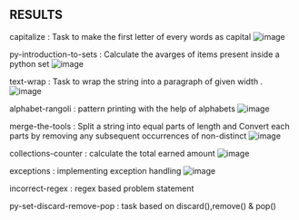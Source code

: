 ## RESULTS

capitalize : Task to make the first letter of every words as capital
![image](https://github.com/user-attachments/assets/e36ce240-47e6-4245-981f-527a1a042108)


py-introduction-to-sets : Calculate the avarges of items present inside a python set
![image](https://github.com/user-attachments/assets/171e9ce1-6cf0-4831-beca-d7088eb070d3)



text-wrap : Task to wrap the string into a paragraph of given width .
![image](https://github.com/user-attachments/assets/c6495fdf-1f07-40cf-ac92-ad4b071ad867)



alphabet-rangoli : pattern printing with the help of alphabets
![image](https://github.com/user-attachments/assets/8a4dffba-8025-4b99-a305-735075d5679a)



merge-the-tools : Split a string into equal parts of length and Convert each parts by removing any subsequent occurrences of non-distinct
![image](https://github.com/user-attachments/assets/205c210f-0bd4-4010-b510-c065ba019178)



collections-counter : calculate the total earned amount
![image](https://github.com/user-attachments/assets/343bf4c8-b196-423a-8c87-5d9fc3b8dd7b)



exceptions : implementing exception handling
![image](https://github.com/user-attachments/assets/9398bc77-951e-47db-bb6f-9ab74bf6e7b5)



incorrect-regex : regex based problem statement



py-set-discard-remove-pop : task based on discard(),remove() & pop()
